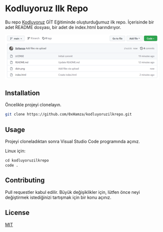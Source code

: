 # Kodluyoruz Ilk Repo

Bu repo [Kodluyoruz](https://www.kodluyoruz.org) GİT Eğitiminde oluşturduğumuz ilk repo. İçerisinde bir adet README dosyası, bir adet de index.html barındırıyor.

![github](/dizin.png)

## Installation

Öncelikle projeyi clonelayın.

```bash
git clone https://github.com/0xHamza/kodluyoruzilkrepo.git
```

## Usage

Projeyi cloneladıktan sonra Visual Studio Code programında açınız.

Linux için:
```linux
cd kodluyoruzilkrepo
code .
```

## Contributing
Pull requestler kabul edilir. Büyük değişiklikler için, lütfen önce neyi değiştirmek istediğinizi tartışmak için bir konu açınız.


## License
[MIT](https://choosealicense.com/licenses/mit/)
